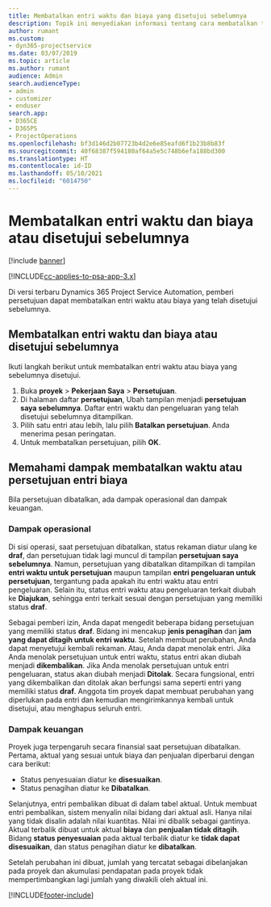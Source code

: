 ```yaml
---
title: Membatalkan entri waktu dan biaya yang disetujui sebelumnya
description: Topik ini menyediakan informasi tentang cara membatalkan transaksi waktu dan biaya proyek yang disetujui.
author: rumant
ms.custom:
- dyn365-projectservice
ms.date: 03/07/2019
ms.topic: article
ms.author: rumant
audience: Admin
search.audienceType:
- admin
- customizer
- enduser
search.app:
- D365CE
- D365PS
- ProjectOperations
ms.openlocfilehash: bf3d146d2b07723b4d2e6e85eafd6f1b23b8b83f
ms.sourcegitcommit: 40f68387f594180af64a5e5c748b6efa188bd300
ms.translationtype: HT
ms.contentlocale: id-ID
ms.lasthandoff: 05/10/2021
ms.locfileid: "6014750"
---
```

# <a name="cancel-previously-approved-time-or-expense-entries"></a>Membatalkan entri waktu dan biaya atau disetujui sebelumnya

[!include [banner](../includes/psa-now-project-operations.md)]

[!INCLUDE[cc-applies-to-psa-app-3.x](../includes/cc-applies-to-psa-app-3x.md)]

Di versi terbaru Dynamics 365 Project Service Automation, pemberi persetujuan dapat membatalkan entri waktu atau biaya yang telah disetujui sebelumnya.

## <a name="cancel-a-previously-approved-time-or-expense-entry"></a>Membatalkan entri waktu dan biaya atau disetujui sebelumnya

Ikuti langkah berikut untuk membatalkan entri waktu atau biaya yang sebelumnya disetujui.

1. Buka **proyek** \> **Pekerjaan Saya** \> **Persetujuan**.
2. Di halaman daftar **persetujuan**, Ubah tampilan menjadi **persetujuan saya sebelumnya**. Daftar entri waktu dan pengeluaran yang telah disetujui sebelumnya ditampilkan.
3. Pilih satu entri atau lebih, lalu pilih **Batalkan persetujuan**. Anda menerima pesan peringatan.
4. Untuk membatalkan persetujuan, pilih **OK**.

## <a name="understand-the-impact-of-canceling-a-time-or-expense-entry-approval"></a>Memahami dampak membatalkan waktu atau persetujuan entri biaya

Bila persetujuan dibatalkan, ada dampak operasional dan dampak keuangan.

### <a name="operational-impact"></a>Dampak operasional

Di sisi operasi, saat persetujuan dibatalkan, status rekaman diatur ulang ke **draf**, dan persetujuan tidak lagi muncul di tampilan **persetujuan saya sebelumnya**. Namun, persetujuan yang dibatalkan ditampilkan di tampilan **entri waktu untuk persetujuan** maupun tampilan **entri pengeluaran untuk persetujuan**, tergantung pada apakah itu entri waktu atau entri pengeluaran. Selain itu, status entri waktu atau pengeluaran terkait diubah ke **Diajukan**, sehingga entri terkait sesuai dengan persetujuan yang memiliki status **draf**.

Sebagai pemberi izin, Anda dapat mengedit beberapa bidang persetujuan yang memiliki status **draf**. Bidang ini mencakup **jenis penagihan** dan **jam yang dapat ditagih untuk entri waktu**. Setelah membuat perubahan, Anda dapat menyetujui kembali rekaman. Atau, Anda dapat menolak entri. Jika Anda menolak persetujuan untuk entri waktu, status entri akan diubah menjadi **dikembalikan**. Jika Anda menolak persetujuan untuk entri pengeluaran, status akan diubah menjadi **Ditolak**. Secara fungsional, entri yang dikembalikan dan ditolak akan berfungsi sama seperti entri yang memiliki status **draf**. Anggota tim proyek dapat membuat perubahan yang diperlukan pada entri dan kemudian mengirimkannya kembali untuk disetujui, atau menghapus seluruh entri.

### <a name="financial-impact"></a>Dampak keuangan

Proyek juga terpengaruh secara finansial saat persetujuan dibatalkan. Pertama, aktual yang sesuai untuk biaya dan penjualan diperbarui dengan cara berikut:

- Status penyesuaian diatur ke **disesuaikan**.
- Status penagihan diatur ke **Dibatalkan**.

Selanjutnya, entri pembalikan dibuat di dalam tabel aktual. Untuk membuat entri pembalikan, sistem menyalin nilai bidang dari aktual asli. Hanya nilai yang tidak disalin adalah nilai kuantitas. Nilai ini dibalik sebagai gantinya. Aktual terbalik dibuat untuk aktual **biaya** dan **penjualan tidak ditagih**. Bidang **status penyesuaian** pada aktual terbalik diatur ke **tidak dapat disesuaikan**, dan status penagihan diatur ke **dibatalkan**.

Setelah perubahan ini dibuat, jumlah yang tercatat sebagai dibelanjakan pada proyek dan akumulasi pendapatan pada proyek tidak mempertimbangkan lagi jumlah yang diwakili oleh aktual ini.


[!INCLUDE[footer-include](../includes/footer-banner.md)]